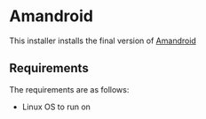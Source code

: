# Amandroid
This installer installs the final version of [Amandroid](https://github.com/sireum/archived-v2-amandroid/)

## Requirements
The requirements are as follows:
 * Linux OS to run on